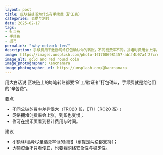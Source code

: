 ```yaml
---
layout: post
title: 区块链提币为什么有手续费（矿工费）
categories: 充提与划转
date: 2025-02-17
tags:
- 矿工费
- 手续费
- 提币
permalink: "/why-network-fee/"
description: 手续费用于激励网络打包确认你的转账。不同链费率不同，拥堵时费用会上浮。
image: https://images.unsplash.com/photo-1617086984457-ab1f4b07a4f2?crop=entropy&cs=tinysrgb&fit=max&fm=jpg&ixid=M3w4MDE0MTh8MHwxfHNlYXJjaHw2fHxibG9ja2NoYWluLXRyYW5zYWN0aW9uLWZlZXN8ZW58MHwwfHx8MTc1NzMxOTQ3NHww&ixlib=rb-4.1.0&q=80&w=1080
image_alt: gold and red round coin
image_photographer: Kanchanara
image_photographer_url: https://unsplash.com/@kanchanara
---
```

用大白话说
区块链上的每笔转账都要“矿工/验证者”打包确认，手续费就是给他们的“辛苦费”。

要点
- 不同公链的费率差异很大（TRC20 低，ETH-ERC20 高）；
- 网络拥堵时费率会上涨，到账也变慢；
- 你可在提币页看到预计费用与时间。

建议
- 小额/非高峰尽量选费率低的网络（前提是两边都支持）；
- 大额资金不只看便宜，也要看网络安全性与稳定性。


